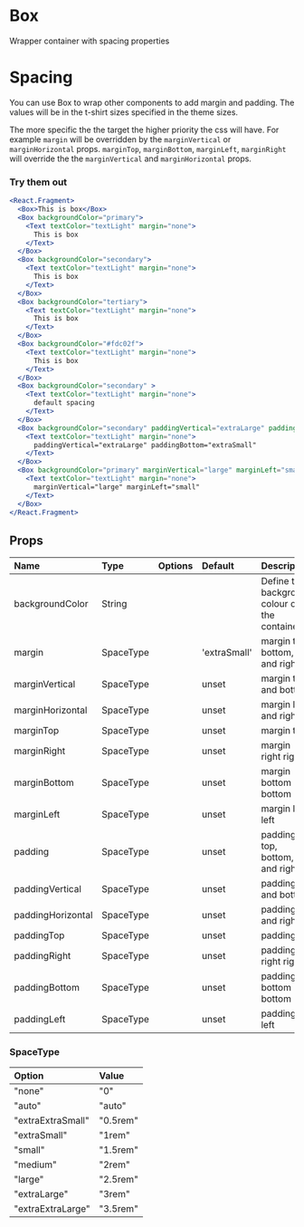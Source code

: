 # Box

Wrapper container with spacing properties

# Spacing

You can use Box to wrap other components to add margin and padding. The values will be in the t-shirt sizes specified in the theme sizes.

The more specific the the target the higher priority the css will have. For example `margin` will be overridden by the `marginVertical` or `marginHorizontal` props. `marginTop`, `marginBottom`, `marginLeft`, `marginRight` will override the the `marginVertical` and `marginHorizontal` props.

### Try them out

```.jsx
<React.Fragment>
  <Box>This is box</Box>
  <Box backgroundColor="primary">
    <Text textColor="textLight" margin="none">
      This is box
    </Text>
  </Box>
  <Box backgroundColor="secondary">
    <Text textColor="textLight" margin="none">
      This is box
    </Text>
  </Box>
  <Box backgroundColor="tertiary">
    <Text textColor="textLight" margin="none">
      This is box
    </Text>
  </Box>
  <Box backgroundColor="#fdc02f">
    <Text textColor="textLight" margin="none">
      This is box
    </Text>
  </Box>
  <Box backgroundColor="secondary" >
    <Text textColor="textLight" margin="none">
      default spacing
    </Text>
  </Box>
  <Box backgroundColor="secondary" paddingVertical="extraLarge" paddingBottom="extraSmall">
    <Text textColor="textLight" margin="none">
      paddingVertical="extraLarge" paddingBottom="extraSmall"
    </Text>
  </Box>
  <Box backgroundColor="primary" marginVertical="large" marginLeft="small">
    <Text textColor="textLight" margin="none">
      marginVertical="large" marginLeft="small"
    </Text>
  </Box>
</React.Fragment>
```

## Props

| Name              | Type      | Options | Default      | Description                                   |
| :---------------- | :-------- | :-----: | :----------- | :-------------------------------------------- |
| backgroundColor   | String    |         |              | Define the background colour of the container |
| margin            | SpaceType |         | 'extraSmall' | margin top, bottom, left and right            |
| marginVertical    | SpaceType |         | unset        | margin top and bottom                         |
| marginHorizontal  | SpaceType |         | unset        | margin left and right                         |
| marginTop         | SpaceType |         | unset        | margin top                                    |
| marginRight       | SpaceType |         | unset        | margin right right                            |
| marginBottom      | SpaceType |         | unset        | margin bottom bottom                          |
| marginLeft        | SpaceType |         | unset        | margin left left                              |
| padding           | SpaceType |         | unset        | padding top, bottom, left and right           |
| paddingVertical   | SpaceType |         | unset        | padding top and bottom                        |
| paddingHorizontal | SpaceType |         | unset        | padding left and right                        |
| paddingTop        | SpaceType |         | unset        | padding top                                   |
| paddingRight      | SpaceType |         | unset        | padding right right                           |
| paddingBottom     | SpaceType |         | unset        | padding bottom bottom                         |
| paddingLeft       | SpaceType |         | unset        | padding left left                             |

### SpaceType

| Option            | Value    |
| :---------------- | :------- |
| "none"            | "0"      |
| "auto"            | "auto"   |
| "extraExtraSmall" | "0.5rem" |
| "extraSmall"      | "1rem"   |
| "small"           | "1.5rem" |
| "medium"          | "2rem"   |
| "large"           | "2.5rem" |
| "extraLarge"      | "3rem"   |
| "extraExtraLarge" | "3.5rem" |
